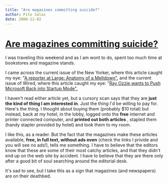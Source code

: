 ```yaml
---
title: "Are magazines committing suicide?"
author: Pito Salas
date: 2008-12-02
---
```

# [Are magazines committing suicide?](None)




I was traveling this weekend and as I am wont to do, spent too much time at
bookstores and magazine stands.

I came across the current issue of the New Yorker, where this article caught
my eye: "[A reporter at Large: Anatomy of a
Meltdown"](<http://www.newyorker.com/reporting/2008/12/01/081201fa_fact_cassidy?printable=true>),
and the current issue of Wired, where this article caught my eye: "[Ray Ozzie
wants to Push Microsoft Back into Startup Mode".
](<http://www.wired.com/print/techbiz/people/magazine/16-12/ff_ozzie>)

I haven't read either article yet, but a cursory scan says that they are
**just the kind of thing I am interested in**. Just the thing I'd be willing
to pay for. Here's the thing. I thought about buying them (probably $10 total)
but instead, back at my hotel, in the lobby, logged onto the **free** internet
and printer connected computer, and **printed out both articles** , stapled
them (handy stapler provided by hotel) and took them to my room.

I like this, as a reader. But the fact that the magazines make these articles
available, **free, in full text, without ads even** (check the links I privide
and you will see no ads!), tells me something. I have to believe that the
editors know that these are some of their most catchy articles, and that they
didn't end up on the web site by accident. I have to believe that they are
there only after a good bit of soul searching around the editorial desk.

It's sad to see, but I take this as a sign that magazines (and newspapers) are
on their deathbed.


